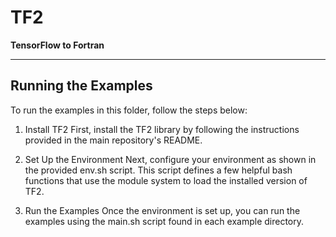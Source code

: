 # TF2

**TensorFlow to Fortran**

---
## Running the Examples

To run the examples in this folder, follow the steps below:

1. Install TF2
First, install the TF2 library by following the instructions provided in the main repository's README.

2. Set Up the Environment
Next, configure your environment as shown in the provided env.sh script. This script defines a few helpful bash functions that use the module system to load the installed version of TF2.

3. Run the Examples
Once the environment is set up, you can run the examples using the main.sh script found in each example directory.

